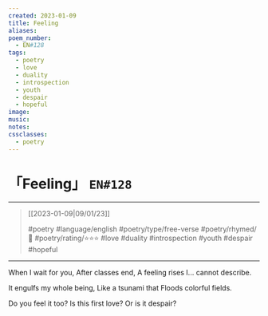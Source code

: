```yaml
---
created: 2023-01-09
title: Feeling
aliases:
poem_number:
  - EN#128
tags:
  - poetry
  - love
  - duality
  - introspection
  - youth
  - despair
  - hopeful
image:
music:
notes:
cssclasses:
  - poetry
---
```

# 「Feeling」 `EN#128`

---

> [[2023-01-09|09/01/23]]
> 
> #poetry 
> #language/english 
> #poetry/type/free-verse 
> #poetry/rhymed/🔴 
> #poetry/rating/⭐⭐⭐ 
> #love #duality #introspection #youth #despair #hopeful 

---

When I wait for you,
After classes end,
A feeling rises
I... cannot describe.

It engulfs my whole being,
Like a tsunami that
Floods colorful fields.

Do you feel it too?
Is this first love?
Or is it despair?